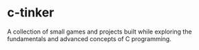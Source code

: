 # c-tinker
A collection of small games and projects built while exploring the fundamentals and advanced concepts of C programming.
